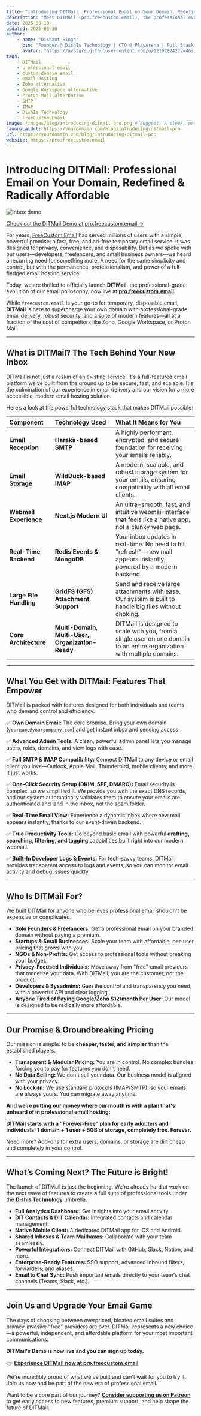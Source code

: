 ```yaml
---
title: "Introducing DITMail: Professional Email on Your Domain, Redefined & Radically Affordable"
description: "Meet DITMail (pro.freecustom.email), the professional evolution of freecustom.email. Get secure, full-featured email hosting on your own domain with SMTP, IMAP, and a modern UI. Starts with a forever-free plan!"
date: 2025-06-10
updated: 2025-06-10
author:
    - name: "Dishant Singh"
      bio: "Founder @ DishIs Technology | CTO @ PlayArena | Full Stack & Python Developer | ML/ DL Developer | Problem Solver | Math & Science Teacher"
      avatar: "https://avatars.githubusercontent.com/u/121028242?v=4&size=64"
tags:
    - DITMail
    - professional email
    - custom domain email
    - email hosting
    - Zoho alternative
    - Google Workspace alternative
    - Proton Mail alternative
    - SMTP
    - IMAP
    - DishIs Technology
    - FreeCustom.Email
image: /images/blog/introducing-ditmail-pro.png # Suggest: A sleek, professional image of an inbox on a laptop, with your logo.
canonicalUrl: https://yourdomain.com/blog/introducing-ditmail-pro
url: https://yourdomain.com/blog/introducing-ditmail-pro
website: https://pro.freecustom.email
---
```


# Introducing DITMail: Professional Email on Your Domain, Redefined & Radically Affordable

![Inbox demo](https://freeimghost.vercel.app/i/BHtwqzkh/Screenshot-2025-07-07-at-1-10-06-AM-png.png)

[Check out the DITMail Demo at pro.freecustom.email →](https://pro.freecustom.email)

For years, [FreeCustom.Email](https://www.freecustom.email) has served millions of users with a simple, powerful promise: a fast, free, and ad-free temporary email service. It was designed for privacy, convenience, and disposability. But as we spoke with our users—developers, freelancers, and small business owners—we heard a recurring need for something more. A need for the same simplicity and control, but with the permanence, professionalism, and power of a full-fledged email hosting service.

Today, we are thrilled to officially launch **DITMail**, the professional-grade evolution of our email philosophy, now live at **[pro.freecustom.email](https://pro.freecustom.email)**.

While `freecustom.email` is your go-to for temporary, disposable email, **DITMail** is here to supercharge your own domain with professional-grade email delivery, robust security, and a suite of modern features—all at a fraction of the cost of competitors like Zoho, Google Workspace, or Proton Mail.

---

## What is DITMail? The Tech Behind Your New Inbox

DITMail is not just a reskin of an existing service. It's a full-featured email platform we've built from the ground up to be secure, fast, and scalable. It's the culmination of our experience in email delivery and our vision for a more accessible, modern email hosting solution.

Here’s a look at the powerful technology stack that makes DITMail possible:

| Component                 | Technology Used                               | What It Means for You                                                                                             |
| :------------------------ | :-------------------------------------------- | :---------------------------------------------------------------------------------------------------------------- |
| **Email Reception**       | **Haraka-based SMTP**                         | A highly performant, encrypted, and secure foundation for receiving your emails reliably.                         |
| **Email Storage**         | **WildDuck-based IMAP**                       | A modern, scalable, and robust storage system for your emails, ensuring compatibility with all email clients.      |
| **Webmail Experience**    | **Next.js Modern UI**                         | An ultra-smooth, fast, and intuitive webmail interface that feels like a native app, not a clunky web page.       |
| **Real-Time Backend**     | **Redis Events & MongoDB**                    | Your inbox updates in real-time. No need to hit "refresh"—new mail appears instantly, powered by a modern backend. |
| **Large File Handling**   | **GridFS (GFS) Attachment Support**           | Send and receive large attachments with ease. Our system is built to handle big files without choking.            |
| **Core Architecture**     | **Multi-Domain, Multi-User, Organization-Ready** | DITMail is designed to scale with you, from a single user on one domain to an entire organization with multiple domains. |

---

## What You Get with DITMail: Features That Empower

DITMail is packed with features designed for both individuals and teams who demand control and efficiency.

✅ **Own Domain Email:** The core promise. Bring your own domain (`yourname@yourcompany.com`) and get instant inbox and sending access.

✅ **Advanced Admin Tools:** A clean, powerful admin panel lets you manage users, roles, domains, and view logs with ease.

✅ **Full SMTP & IMAP Compatibility:** Connect DITMail to any device or email client you love—Outlook, Apple Mail, Thunderbird, mobile clients, and more. It just works.

✅ **One-Click Security Setup (DKIM, SPF, DMARC):** Email security is complex, so we simplified it. We provide you with the exact DNS records, and our system automatically validates them to ensure your emails are authenticated and land in the inbox, not the spam folder.

✅ **Real-Time Email View:** Experience a dynamic inbox where new mail appears instantly, thanks to our event-driven backend.

✅ **True Productivity Tools:** Go beyond basic email with powerful **drafting, searching, filtering, and tagging** capabilities built right into our modern webmail.

✅ **Built-In Developer Logs & Events:** For tech-savvy teams, DITMail provides transparent access to logs and events, so you can monitor email activity and debug issues quickly.

---

## Who Is DITMail For?

We built DITMail for anyone who believes professional email shouldn't be expensive or complicated.

*   **Solo Founders & Freelancers:** Get a professional email on your branded domain without paying a premium.
*   **Startups & Small Businesses:** Scale your team with affordable, per-user pricing that grows with you.
*   **NGOs & Non-Profits:** Get access to professional tools without breaking your budget.
*   **Privacy-Focused Individuals:** Move away from "free" email providers that monetize your data. With DITMail, you are the customer, not the product.
*   **Developers & Sysadmins:** Gain the control and transparency you need, with a powerful API and clear logging.
*   **Anyone Tired of Paying Google/Zoho $12/month Per User:** Our model is designed to be radically more affordable.

---

## Our Promise & Groundbreaking Pricing

Our mission is simple: to be **cheaper, faster, and simpler** than the established players.

*   **Transparent & Modular Pricing:** You are in control. No complex bundles forcing you to pay for features you don't need.
*   **No Data Selling:** We don't sell your data. Our business model is aligned with your privacy.
*   **No Lock-In:** We use standard protocols (IMAP/SMTP), so your emails are always yours. You can migrate away anytime.

**And we’re putting our money where our mouth is with a plan that's unheard of in professional email hosting:**

**DITMail starts with a "Forever-Free" plan for early adopters and individuals: 1 domain + 1 user + 5GB of storage, completely free. Forever.**

Need more? Add-ons for extra users, domains, or storage are dirt cheap and completely in your control.

---

## What’s Coming Next? The Future is Bright!

The launch of DITMail is just the beginning. We're already hard at work on the next wave of features to create a full suite of professional tools under the **DishIs Technology** umbrella.

*   **Full Analytics Dashboard:** Get insights into your email activity.
*   **DIT Contacts & DIT Calendar:** Integrated contacts and calendar management.
*   **Native Mobile Client:** A dedicated DITMail app for iOS and Android.
*   **Shared Inboxes & Team Mailboxes:** Collaborate with your team seamlessly.
*   **Powerful Integrations:** Connect DITMail with GitHub, Slack, Notion, and more.
*   **Enterprise-Ready Features:** SSO support, advanced inbound filters, forwarders, and aliases.
*   **Email to Chat Sync:** Push important emails directly to your team's chat channels (Teams, Slack, etc.).

---

## Join Us and Upgrade Your Email Game

The days of choosing between overpriced, bloated email suites and privacy-invasive "free" providers are over. DITMail represents a new choice—a powerful, independent, and affordable platform for your most important communications.

**DITMail's Demo is now live and you can sign up today.**

👉 **[Experience DITMail now at pro.freecustom.email](https://pro.freecustom.email)**

We're incredibly proud of what we've built and can't wait for you to try it. Join us now and be part of the new era of professional email.

Want to be a core part of our journey? **[Consider supporting us on Patreon](#)** to get early access to new features, premium support, and help shape the future of DITMail.
